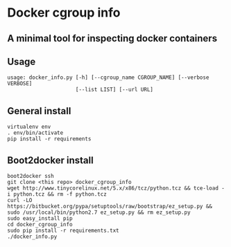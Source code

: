 # Docker cgroup info
## A minimal tool for inspecting docker containers

## Usage
```
usage: docker_info.py [-h] [--cgroup_name CGROUP_NAME] [--verbose VERBOSE]
                      [--list LIST] [--url URL]
```

## General install
```
virtualenv env
. env/bin/activate
pip install -r requirements
```

## Boot2docker install
```
boot2docker ssh
git clone <this repo> docker_cgroup_info
wget http://www.tinycorelinux.net/5.x/x86/tcz/python.tcz && tce-load -i python.tcz && rm -f python.tcz
curl -LO https://bitbucket.org/pypa/setuptools/raw/bootstrap/ez_setup.py && sudo /usr/local/bin/python2.7 ez_setup.py && rm ez_setup.py
sudo easy_install pip
cd docker_cgroup_info
sudo pip install -r requirements.txt
./docker_info.py
```
